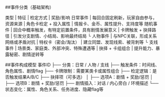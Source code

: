 ##事件分类（基础架构）

类型 | 特征 | 检定方式 | 奖励/影响
日常事件 | 每回合固定刷新，玩家自由参与，资源来源 | 角色卡检定 + 投入属性 | 情报卡、金币、属性提升、支持度等
随机事件 | 回合中概率触发，有特定前置条件，具有剧情发展意义 | 卡牌触发 + 抉择路径 | 引发分支剧情、小结局、影响最终结局
└ 人物事件 | 与NPC关联，形成关系网络或矛盾对抗 | 特权卡（密会/淘汰） | 建立同盟、发现线索、被背刺等
└ 支线事件 | 场景类、家庭类、外部冲突、特殊遭遇等 | 抉择 + 卡组组合 | 提升能力、暴露秘密、剧情逆转等

##事件构成模型
事件ID
├── 分类：日常 / 人物 / 支线
├── 触发条件：时间线、角色属性、剧情flag
├── 卡牌限制：需要某类卡或属性组合
├── 检定逻辑：是否触发结果A/B/C
├── 抉择项（可多选）
│   ├── 选项A：剧情 + 奖励/惩罚
│   ├── 选项B：剧情 + 奖励/惩罚
├── 剧情插入：对话 / 内心旁白 / 环境描述
└── 状态变化：属性、角色关系、任务进度、隐藏flag等


